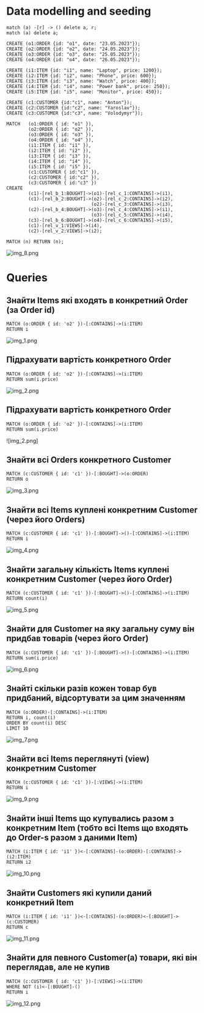 # Data modelling and seeding

```
match (a) -[r] -> () delete a, r;
match (a) delete a;

CREATE (o1:ORDER {id: "o1", date: "23.05.2023"});
CREATE (o2:ORDER {id: "o2", date: "24.05.2023"});
CREATE (o3:ORDER {id: "o3", date: "25.05.2023"});
CREATE (o4:ORDER {id: "o4", date: "26.05.2023"});

CREATE (i1:ITEM {id: "i1", name: "Laptop", price: 1200});
CREATE (i2:ITEM {id: "i2", name: "Phone", price: 600});
CREATE (i3:ITEM {id: "i3", name: "Watch", price: 400});
CREATE (i4:ITEM {id: "i4", name: "Power bank", price: 250});
CREATE (i5:ITEM {id: "i5", name: "Monitor", price: 450});

CREATE (c1:CUSTOMER {id:"c1", name: "Anton"});
CREATE (c2:CUSTOMER {id:"c2", name: "Yaroslav"});
CREATE (c3:CUSTOMER {id:"c3", name: "Volodymyr"});

MATCH   (o1:ORDER { id: "o1" }),
        (o2:ORDER { id: "o2" }),
        (o3:ORDER { id: "o3" }),
        (o4:ORDER { id: "o4" }),
        (i1:ITEM { id: "i1" }),
        (i2:ITEM { id: "i2" }),
        (i3:ITEM { id: "i3" }),
        (i4:ITEM { id: "i4" }),
        (i5:ITEM { id: "i5" }),
        (c1:CUSTOMER { id:"c1" }),
        (c2:CUSTOMER { id:"c2" }),
        (c3:CUSTOMER { id:"c3" })
CREATE
        (c1)-[rel_b_1:BOUGHT]->(o1)-[rel_c_1:CONTAINS]->(i1),
        (c1)-[rel_b_2:BOUGHT]->(o2)-[rel_c_2:CONTAINS]->(i2),
                               (o2)-[rel_c_3:CONTAINS]->(i3),
        (c2)-[rel_b_4:BOUGHT]->(o3)-[rel_c_4:CONTAINS]->(i1),
                               (o3)-[rel_c_5:CONTAINS]->(i4),
        (c3)-[rel_b_6:BOUGHT]->(o4)-[rel_c_6:CONTAINS]->(i5),
        (c1)-[rel_v_1:VIEWS]->(i4),
        (c2)-[rel_v_2:VIEWS]->(i2);

MATCH (n) RETURN (n);
```
![img_8.png](img_8.png)

# Queries

## Знайти Items які входять в конкретний Order (за Order id)
```
MATCH (o:ORDER { id: 'o2' })-[:CONTAINS]->(i:ITEM)
RETURN i
```
![img_1.png](img_1.png)

## Підрахувати вартість конкретного Order
```
MATCH (o:ORDER { id: 'o2' })-[:CONTAINS]->(i:ITEM)
RETURN sum(i.price)
```
![img_2.png](img_2.png)

## Підрахувати вартість конкретного Order
```
MATCH (o:ORDER { id: 'o2' })-[:CONTAINS]->(i:ITEM)
RETURN sum(i.price)
```
![img_2.png]

## Знайти всі Orders конкретного Customer
```
MATCH (c:CUSTOMER { id: 'c1' })-[:BOUGHT]->(o:ORDER)
RETURN o
```
![img_3.png](img_3.png)

## Знайти всі Items куплені конкретним Customer (через його Orders)
```
MATCH (c:CUSTOMER { id: 'c1' })-[:BOUGHT]->()-[:CONTAINS]->(i:ITEM)
RETURN i
```
![img_4.png](img_4.png)

## Знайти загальну кількість Items куплені конкретним Customer (через його Order)
```
MATCH (c:CUSTOMER { id: 'c1' })-[:BOUGHT]->()-[:CONTAINS]->(i:ITEM)
RETURN count(i)
```
![img_5.png](img_5.png)

## Знайти для Customer на яку загальну суму він придбав товарів (через його Order)
```
MATCH (c:CUSTOMER { id: 'c1' })-[:BOUGHT]->()-[:CONTAINS]->(i:ITEM)
RETURN sum(i.price)
```
![img_6.png](img_6.png)

## Знайті скільки разів кожен товар був придбаний, відсортувати за цим значенням
```
MATCH (o:ORDER)-[:CONTAINS]->(i:ITEM)
RETURN i, count(i)
ORDER BY count(i) DESC
LIMIT 10
```
![img_7.png](img_7.png)

## Знайти всі Items переглянуті (view) конкретним Customer
```
MATCH (c:CUSTOMER { id: 'c1' })-[:VIEWS]->(i:ITEM)
RETURN i
```
![img_9.png](img_9.png)

## Знайти інші Items що купувались разом з конкретним Item (тобто всі Items що входять до Order-s разом з даними Item)
```
MATCH (i:ITEM { id: 'i1' })<-[:CONTAINS]-(o:ORDER)-[:CONTAINS]->(i2:ITEM)
RETURN i2
```
![img_10.png](img_10.png)

## Знайти Customers які купили даний конкретний Item
```
MATCH (i:ITEM { id: 'i1' })<-[:CONTAINS]-(o:ORDER)<-[:BOUGHT]->(c:CUSTOMER)
RETURN c
```
![img_11.png](img_11.png)

## Знайти для певного Customer(а) товари, які він переглядав, але не купив
```
MATCH (c:CUSTOMER { id: 'c1' })-[:VIEWS]->(i:ITEM)
WHERE NOT (i)<-[:BOUGHT]-()
RETURN i
```
![img_12.png](img_12.png)
